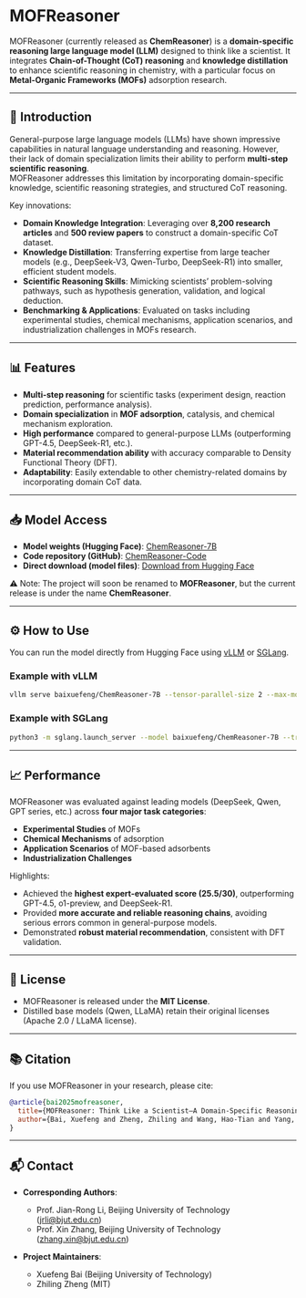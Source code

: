 # MOFReasoner

MOFReasoner (currently released as **ChemReasoner**) is a **domain-specific reasoning large language model (LLM)** designed to think like a scientist. It integrates **Chain-of-Thought (CoT) reasoning** and **knowledge distillation** to enhance scientific reasoning in chemistry, with a particular focus on **Metal-Organic Frameworks (MOFs)** adsorption research.

---

## 🚀 Introduction

General-purpose large language models (LLMs) have shown impressive capabilities in natural language understanding and reasoning. However, their lack of domain specialization limits their ability to perform **multi-step scientific reasoning**.  
MOFReasoner addresses this limitation by incorporating domain-specific knowledge, scientific reasoning strategies, and structured CoT reasoning.

Key innovations:

- **Domain Knowledge Integration**: Leveraging over **8,200 research articles** and **500 review papers** to construct a domain-specific CoT dataset.  
- **Knowledge Distillation**: Transferring expertise from large teacher models (e.g., DeepSeek-V3, Qwen-Turbo, DeepSeek-R1) into smaller, efficient student models.  
- **Scientific Reasoning Skills**: Mimicking scientists’ problem-solving pathways, such as hypothesis generation, validation, and logical deduction.  
- **Benchmarking & Applications**: Evaluated on tasks including experimental studies, chemical mechanisms, application scenarios, and industrialization challenges in MOFs research.

---

## 📊 Features

- **Multi-step reasoning** for scientific tasks (experiment design, reaction prediction, performance analysis).  
- **Domain specialization** in **MOF adsorption**, catalysis, and chemical mechanism exploration.  
- **High performance** compared to general-purpose LLMs (outperforming GPT-4.5, DeepSeek-R1, etc.).  
- **Material recommendation ability** with accuracy comparable to Density Functional Theory (DFT).  
- **Adaptability**: Easily extendable to other chemistry-related domains by incorporating domain CoT data.

---

## 📥 Model Access

- **Model weights (Hugging Face)**: [ChemReasoner-7B](https://huggingface.co/baixuefeng/ChemReasoner-7B)  
- **Code repository (GitHub)**: [ChemReasoner-Code](https://github.com/MontageBai/ChemReasoner-Code)  
- **Direct download (model files)**: [Download from Hugging Face](https://huggingface.co/baixuefeng/ChemReasoner-7B/resolve/main/pytorch_model.bin)  

⚠️ Note: The project will soon be renamed to **MOFReasoner**, but the current release is under the name **ChemReasoner**.

---

## ⚙️ How to Use

You can run the model directly from Hugging Face using [vLLM](https://github.com/vllm-project/vllm) or [SGLang](https://github.com/sgl-project/sglang).  

### Example with vLLM

```bash
vllm serve baixuefeng/ChemReasoner-7B --tensor-parallel-size 2 --max-model-len 32768 --enforce-eager
```

### Example with SGLang

```bash
python3 -m sglang.launch_server --model baixuefeng/ChemReasoner-7B --trust-remote-code --tp 2
```

---

## 📈 Performance

MOFReasoner was evaluated against leading models (DeepSeek, Qwen, GPT series, etc.) across **four major task categories**:

- **Experimental Studies** of MOFs  
- **Chemical Mechanisms** of adsorption  
- **Application Scenarios** of MOF-based adsorbents  
- **Industrialization Challenges**

Highlights:

- Achieved the **highest expert-evaluated score (25.5/30)**, outperforming GPT-4.5, o1-preview, and DeepSeek-R1.  
- Provided **more accurate and reliable reasoning chains**, avoiding serious errors common in general-purpose models.  
- Demonstrated **robust material recommendation**, consistent with DFT validation.  

---

## 📜 License

- MOFReasoner is released under the **MIT License**.  
- Distilled base models (Qwen, LLaMA) retain their original licenses (Apache 2.0 / LLaMA license).

---

## 📚 Citation

If you use MOFReasoner in your research, please cite:

```bibtex
@article{bai2025mofreasoner,
  title={MOFReasoner: Think Like a Scientist—A Domain-Specific Reasoning LLM via Knowledge Distillation},
  author={Bai, Xuefeng and Zheng, Zhiling and Wang, Hao-Tian and Yang, Rui and Zhang, Xin and Li, Jian-Rong},
}
```

---

## 📬 Contact

- **Corresponding Authors**:  
  
  - Prof. Jian-Rong Li, Beijing University of Technology (jrli@bjut.edu.cn)  
  - Prof. Xin Zhang, Beijing University of Technology (zhang.xin@bjut.edu.cn)  

- **Project Maintainers**:  
  
  - Xuefeng Bai (Beijing University of Technology)  
  - Zhiling Zheng (MIT)  
